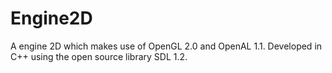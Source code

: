 Engine2D
========

A engine 2D which makes use of OpenGL 2.0 and OpenAL 1.1. Developed in C++ using the open source library SDL 1.2.
